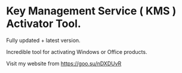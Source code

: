 # Key Management Service ( KMS ) Activator Tool.


Fully updated + latest version.

Incredible tool for activating Windows or Office products.

Visit my website from https://goo.su/nDXDUvR
